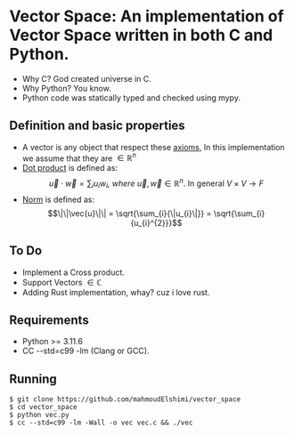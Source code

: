 Vector Space:  An implementation of Vector Space written in both C and Python.
==============================================================================
- Why C? God created universe in C.
- Why Python? You know.
- Python code was statically typed and checked using mypy.

Definition and basic properties
-------------------------------
- A vector is any object that respect these [axioms](https://en.wikipedia.org/wiki/Vector_space#Definition_and_basic_properties), In this implementation we assume that they are $\in \mathbb{R}^{n}$
- [Dot product](https://en.wikipedia.org/wiki/Dot_product#Definition) is defined as: $$\vec{u} \cdot \vec{w} = \sum_{i}{u_{i}w_{i}} \textit{, where } \vec{u}, \vec{w} \in \mathbb{R}^{n}\text{. In general } V\times V\to F$$
- [Norm](https://en.wikipedia.org/wiki/Norm_(mathematics)) is defined as: $$\|\|\vec{u}\|\| = \sqrt{\sum_{i}{\|u_{i}\|}} = \sqrt{\sum_{i}{u_{i}^{2}}}$$

To Do
-----
- Implement a Cross product.
- Support Vectors  $\in \mathbb{C}$
- Adding Rust implementation, whay? cuz i love rust.  

Requirements
------------
- Python >= 3.11.6
- CC --std=c99 -lm (Clang or GCC).

Running
-------
```
$ git clone https://github.com/mahmoudElshimi/vector_space
$ cd vector_space
$ python vec.py
$ cc --std=c99 -lm -Wall -o vec vec.c && ./vec
```

